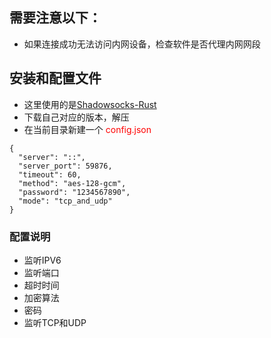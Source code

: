 ## 需要注意以下：
* 如果连接成功无法访问内网设备，检查软件是否代理内网网段

## 安装和配置文件
+ 这里使用的是[Shadowsocks-Rust](https://github.com/shadowsocks/shadowsocks-rust)
+ 下载自己对应的版本，解压
+ 在当前目录新建一个 <font color="red">config.json</font>
```
{
  "server": "::",
  "server_port": 59876,
  "timeout": 60,
  "method": "aes-128-gcm",
  "password": "1234567890",
  "mode": "tcp_and_udp"
}
```
### 配置说明
+ 监听IPV6
+ 监听端口
+ 超时时间
+ 加密算法
+ 密码
+ 监听TCP和UDP
